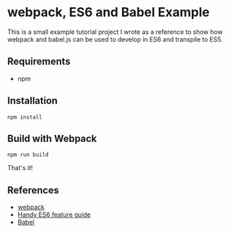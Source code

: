 # webpack, ES6 and Babel Example

This is a small example tutorial project I wrote as a reference to show how webpack and babel.js can be used to develop in ES6 and transpile to ES5.

## Requirements

* npm

## Installation

```
npm install
```

## Build with Webpack

```
npm run build
```

That's it!

## References

* [webpack](https://github.com/webpack/webpack)
* [Handy ES6 feature guide](https://melanieseltzer.github.io/es6-all-the-things/)
* [Babel](https://github.com/babel/babel)